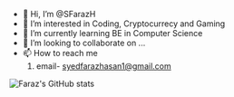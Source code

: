 - 👋 Hi, I’m @SFarazH
- 👀 I’m interested in Coding, Cryptocurrecy and Gaming
- 🌱 I’m currently learning BE in Computer Science
- 💞️ I’m looking to collaborate on ...
- 📫 How to reach me 
    1. email- syedfarazhasan1@gmail.com

![Faraz's GitHub stats](https://github-readme-stats.vercel.app/api?username=SFarazH&theme=dark&show_icons=true)
